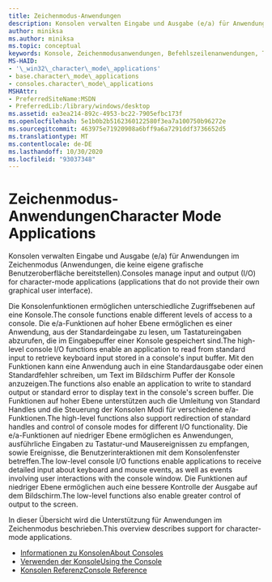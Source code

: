 ```yaml
---
title: Zeichenmodus-Anwendungen
description: Konsolen verwalten Eingabe und Ausgabe (e/a) für Anwendungen im Zeichenmodus (Anwendungen, die keine eigene grafische Benutzeroberfläche bereitstellen).
author: miniksa
ms.author: miniksa
ms.topic: conceptual
keywords: Konsole, Zeichenmodusanwendungen, Befehlszeilenanwendungen, Terminalanwendungen, Konsolen-API
MS-HAID:
- '\_win32\_character\_mode\_applications'
- base.character\_mode\_applications
- consoles.character\_mode\_applications
MSHAttr:
- PreferredSiteName:MSDN
- PreferredLib:/library/windows/desktop
ms.assetid: ea3ea214-892c-4953-bc22-7905efbc173f
ms.openlocfilehash: 5e1b0b2b5162360122580f3ea7a100750b96272e
ms.sourcegitcommit: 463975e71920908a6bff9a6a7291ddf3736652d5
ms.translationtype: MT
ms.contentlocale: de-DE
ms.lasthandoff: 10/30/2020
ms.locfileid: "93037348"
---
```

# <a name="character-mode-applications"></a><span data-ttu-id="10539-104">Zeichenmodus-Anwendungen</span><span class="sxs-lookup"><span data-stu-id="10539-104">Character Mode Applications</span></span>

<span data-ttu-id="10539-105">Konsolen verwalten Eingabe und Ausgabe (e/a) für Anwendungen im Zeichenmodus (Anwendungen, die keine eigene grafische Benutzeroberfläche bereitstellen).</span><span class="sxs-lookup"><span data-stu-id="10539-105">Consoles manage input and output (I/O) for character-mode applications (applications that do not provide their own graphical user interface).</span></span>

<span data-ttu-id="10539-106">Die Konsolenfunktionen ermöglichen unterschiedliche Zugriffsebenen auf eine Konsole.</span><span class="sxs-lookup"><span data-stu-id="10539-106">The console functions enable different levels of access to a console.</span></span> <span data-ttu-id="10539-107">Die e/a-Funktionen auf hoher Ebene ermöglichen es einer Anwendung, aus der Standardeingabe zu lesen, um Tastatureingaben abzurufen, die im Eingabepuffer einer Konsole gespeichert sind.</span><span class="sxs-lookup"><span data-stu-id="10539-107">The high-level console I/O functions enable an application to read from standard input to retrieve keyboard input stored in a console's input buffer.</span></span> <span data-ttu-id="10539-108">Mit den Funktionen kann eine Anwendung auch in eine Standardausgabe oder einen Standardfehler schreiben, um Text im Bildschirm Puffer der Konsole anzuzeigen.</span><span class="sxs-lookup"><span data-stu-id="10539-108">The functions also enable an application to write to standard output or standard error to display text in the console's screen buffer.</span></span> <span data-ttu-id="10539-109">Die Funktionen auf hoher Ebene unterstützen auch die Umleitung von Standard Handles und die Steuerung der Konsolen Modi für verschiedene e/a-Funktionen.</span><span class="sxs-lookup"><span data-stu-id="10539-109">The high-level functions also support redirection of standard handles and control of console modes for different I/O functionality.</span></span> <span data-ttu-id="10539-110">Die e/a-Funktionen auf niedriger Ebene ermöglichen es Anwendungen, ausführliche Eingaben zu Tastatur-und Mausereignissen zu empfangen, sowie Ereignisse, die Benutzerinteraktionen mit dem Konsolenfenster betreffen.</span><span class="sxs-lookup"><span data-stu-id="10539-110">The low-level console I/O functions enable applications to receive detailed input about keyboard and mouse events, as well as events involving user interactions with the console window.</span></span> <span data-ttu-id="10539-111">Die Funktionen auf niedriger Ebene ermöglichen auch eine bessere Kontrolle der Ausgabe auf dem Bildschirm.</span><span class="sxs-lookup"><span data-stu-id="10539-111">The low-level functions also enable greater control of output to the screen.</span></span>

<span data-ttu-id="10539-112">In dieser Übersicht wird die Unterstützung für Anwendungen im Zeichenmodus beschrieben.</span><span class="sxs-lookup"><span data-stu-id="10539-112">This overview describes support for character-mode applications.</span></span>

- [<span data-ttu-id="10539-113">Informationen zu Konsolen</span><span class="sxs-lookup"><span data-stu-id="10539-113">About Consoles</span></span>](about-character-mode-applications.md)
- [<span data-ttu-id="10539-114">Verwenden der Konsole</span><span class="sxs-lookup"><span data-stu-id="10539-114">Using the Console</span></span>](using-the-console.md)
- [<span data-ttu-id="10539-115">Konsolen Referenz</span><span class="sxs-lookup"><span data-stu-id="10539-115">Console Reference</span></span>](console-reference.md)
